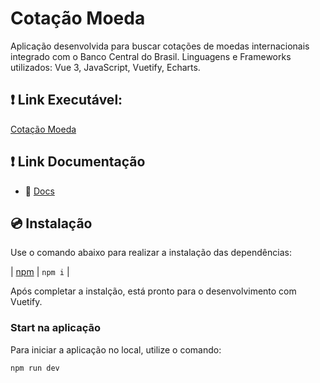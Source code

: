 # Cotação Moeda

Aplicação desenvolvida para buscar cotações de moedas internacionais integrado com o Banco Central do Brasil.
Linguagens e Frameworks utilizados: Vue 3, JavaScript, Vuetify, Echarts.

## ❗️ Link Executável:
[Cotação Moeda]([https://cotacao-moeda-steel.vercel.app/](https://cotacao-banco-central.vercel.app/))

## ❗️ Link Documentação

- 📄 [Docs](https://vuetifyjs.com/)

## 💿 Instalação

Use o comando abaixo para realizar a instalação das dependências:

| [npm](https://vuetifyjs.com/en/getting-started/installation/)     | `npm i`  |

Após completar a instalção, está pronto para o desenvolvimento com Vuetify.


### Start na aplicação

Para iniciar a aplicação no local, utilize o comando:

```bash
npm run dev
```
